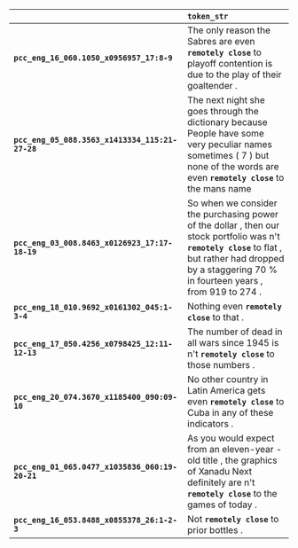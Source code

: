|                                                 | `token_str`                                                                                                                                                                                                |
|:------------------------------------------------|:-----------------------------------------------------------------------------------------------------------------------------------------------------------------------------------------------------------|
| **`pcc_eng_16_060.1050_x0956957_17:8-9`**       | The only reason the Sabres are even __`remotely close`__ to playoff contention is due to the play of their goaltender .                                                                                    |
| **`pcc_eng_05_088.3563_x1413334_115:21-27-28`** | The next night she goes through the dictionary because People have some very peculiar names sometimes ( 7 ) but none of the words are even __`remotely close`__ to the mans name                           |
| **`pcc_eng_03_008.8463_x0126923_17:17-18-19`**  | So when we consider the purchasing power of the dollar , then our stock portfolio was n't __`remotely close`__ to flat , but rather had dropped by a staggering 70 % in fourteen years , from 919 to 274 . |
| **`pcc_eng_18_010.9692_x0161302_045:1-3-4`**    | Nothing even __`remotely close`__ to that .                                                                                                                                                                |
| **`pcc_eng_17_050.4256_x0798425_12:11-12-13`**  | The number of dead in all wars since 1945 is n't __`remotely close`__ to those numbers .                                                                                                                   |
| **`pcc_eng_20_074.3670_x1185400_090:09-10`**    | No other country in Latin America gets even __`remotely close`__ to Cuba in any of these indicators .                                                                                                      |
| **`pcc_eng_01_065.0477_x1035836_060:19-20-21`** | As you would expect from an eleven-year - old title , the graphics of Xanadu Next definitely are n't __`remotely close`__ to the games of today .                                                          |
| **`pcc_eng_16_053.8488_x0855378_26:1-2-3`**     | Not __`remotely close`__ to prior bottles .                                                                                                                                                                |